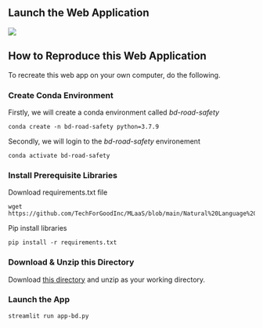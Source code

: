 ## Launch the Web Application
[![](https://brand.heroku.com/static/media/heroku-logo-stroke-black.bc730a06.svg)](https://road-safety-bd-omdena.herokuapp.com/)

## How to Reproduce this Web Application

To recreate this web app on your own computer, do the following.

### Create Conda Environment
Firstly, we will create a conda environment called *bd-road-safety*
```
conda create -n bd-road-safety python=3.7.9
```
Secondly, we will login to the *bd-road-safety* environement
```
conda activate bd-road-safety
```
### Install Prerequisite Libraries

Download requirements.txt file

```
wget https://github.com/TechForGoodInc/MLaaS/blob/main/Natural%20Language%20Processing/Streamlit/requirements.txt
```

Pip install libraries
```
pip install -r requirements.txt
```

### Download & Unzip this Directory

Download [this directory](https://github.com/OmdenaAI/omdena-bangladesh-roadsafety/tree/main/src/deliverables/deployment/Streamlit) and unzip as your working directory.

###  Launch the App

```
streamlit run app-bd.py
```
